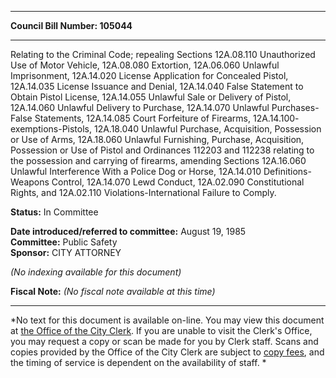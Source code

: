 * * * * *  
  
**Council Bill Number: [](#h0)[](#h2)105044**  
  
* * * * *  
  
Relating to the Criminal Code; repealing Sections 12A.08.110 Unauthorized Use of Motor Vehicle, 12A.08.080 Extortion, 12A.06.060 Unlawful Imprisonment, 12A.14.020 License Application for Concealed Pistol, 12A.14.035 License Issuance and Denial, 12A.14.040 False Statement to Obtain Pistol License, 12A.14.055 Unlawful Sale or Delivery of Pistol, 12A.14.060 Unlawful Delivery to Purchase, 12A.14.070 Unlawful Purchases-False Statements, 12A.14.085 Court Forfeiture of Firearms, 12A.14.100- exemptions-Pistols, 12A.18.040 Unlawful Purchase, Acquisition, Possession or Use of Arms, 12A.18.060 Unlawful Furnishing, Purchase, Acquisition, Possession or Use of Pistol and Ordinances 112203 and 112238 relating to the possession and carrying of firearms, amending Sections 12A.16.060 Unlawful Interference With a Police Dog or Horse, 12A.14.010 Definitions-Weapons Control, 12A.14.070 Lewd Conduct, 12A.02.090 Constitutional Rights, and 12A.02.110 Violations-International Failure to Comply.  
  
**Status:** In Committee   
  
**Date introduced/referred to committee:** August 19, 1985   
**Committee:** Public Safety   
**Sponsor:** CITY ATTORNEY   
  
*(No indexing available for this document)*  
  
**Fiscal Note:** *(No fiscal note available at this time)*  
  
* * * * *  
  
*No text for this document is available on-line. You may view this document at [the Office of the City Clerk](http://www.seattle.gov/leg/clerk/contactUs.htm). If you are unable to visit the Clerk's Office, you may request a copy or scan be made for you by Clerk staff. Scans and copies provided by the Office of the City Clerk are subject to [copy fees](http://clerk.seattle.gov/~public/clerkfees.htm), and the timing of service is dependent on the availability of staff. *  
  
  
